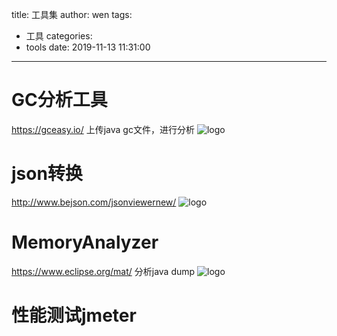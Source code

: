 title: 工具集
author: wen
tags:
  - 工具
categories:
  - tools
date: 2019-11-13 11:31:00
---

# GC分析工具
https://gceasy.io/
上传java gc文件，进行分析
![logo](具集/2.png)

# json转换
http://www.bejson.com/jsonviewernew/
![logo](具集/1.png)

# MemoryAnalyzer
https://www.eclipse.org/mat/
分析java dump
![logo](具集/3.png)
# 性能测试jmeter